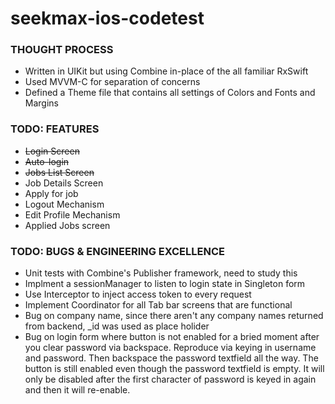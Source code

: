 # seekmax-ios-codetest

### THOUGHT PROCESS

- Written in UIKit but using Combine in-place of the all familiar RxSwift
- Used MVVM-C for separation of concerns
- Defined a Theme file that contains all settings of Colors and Fonts and Margins

### TODO: FEATURES

- ~~Login Screen~~
- ~~Auto-login~~
- ~~Jobs List Screen~~
- Job Details Screen
- Apply for job
- Logout Mechanism
- Edit Profile Mechanism
- Applied Jobs screen

### TODO: BUGS & ENGINEERING EXCELLENCE

- Unit tests with Combine's Publisher framework, need to study this
- Implment a sessionManager to listen to login state in Singleton form
- Use Interceptor to inject access token to every request
- Implement Coordinator for all Tab bar screens that are functional
- Bug on company name, since there aren't any company names returned from backend, _id was used as place holider
- Bug on login form where button is not enabled for a bried moment after you clear password via backspace. Reproduce via keying in username and password. Then backspace the password textfield all the way. The button is still enabled even though the password textfield is empty. It will only be disabled after the first character of password is keyed in again and then it will re-enable.
